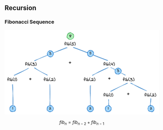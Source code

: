 ## Recursion

### Fibonacci Sequence

![](images/fibonacci-sequence-recursion.png)

$$
fib_{n}=fib_{n-2}+fib_{n-1}
$$

